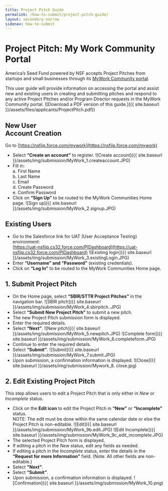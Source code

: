 ```yaml
---
title: Project Pitch Guide
permalink: /how-to-submit/project-pitch-guide/
layout: secondary-narrow
sidenav: how-to-submit
---
```

# Project Pitch: My Work Community Portal

America’s Seed Fund powered by NSF accepts Project Pitches from startups and small businesses through its [MyWork Community portal](https://nsfiip.force.com/mywork). 

This user guide will provide information on accessing the portal and assist new and existing users in creating and submitting pitches and respond to any active Project Pitches and/or Program Director requests in the MyWork Community portal. ([Download a PDF version of this guide.]({{ site.baseurl }}/assets/files/applicants/ProjectPitch.pdf))


## New User<br>Account Creation
Go to [https://nsfiip.force.com/mywork](https://nsfiip.force.com/mywork)
  - Select <strong>“Create an account”</strong> to register.
  ![Create account]({{ site.baseurl }}/assets/img/submission/MyWork_1.createaccount.JPG)
  - Fill in:<br>a. First Name<br>b.	Last Name<br>c.	Email<br>d.	Create Password<br>e.	Confirm Password
  - Click on <strong>“Sign Up”</strong> to be routed to the MyWork Communities Home page.
  ![Sign up]({{ site.baseurl }}/assets/img/submission/MyWork_2.signup.JPG)
  
## Existing Users
  - Go to the Salesforce link for UAT (User Acceptance Testing) environment:<br>[https://uat-nsfiip.cs32.force.com/PIDashboard](https://uat-nsfiip.cs32.force.com/PIDashboard)
  ![Existing login]({{ site.baseurl }}/assets/img/submission/MyWork_3.existingLogin.JPG)
  - Enter <strong>“Username” and “Password”</strong> (existing credentials).
  - Click on <strong>“Log In”</strong> to be routed to the MyWork Communities Home page.

## 1. Submit Project Pitch
  - On the Home page, select <strong>“SBIR/STTR Project Pitches”</strong> in the navigation bar.
  ![SBIR pitch]({{ site.baseurl }}/assets/img/submission/MyWork_4.sbirpitch..JPG)
  - Select <strong>“Submit New Project Pitch”</strong> to submit a new pitch.
  - The new Project Pitch submission form is displayed.
  - Enter the required details.
  - Select <strong>“Next”</strong>.
  ![New pitch]({{ site.baseurl }}/assets/img/submission/MyWork_5.newpitch.JPG)
  ![Complete form]({{ site.baseurl }}/assets/img/submission/MyWork_6.completeform.JPG)
  - Continue to enter the required details.
  - Select <strong>“Submit”</strong>.
  ![Submit]({{ site.baseurl }}/assets/img/submission/MyWork_7.submit.JPG)
  - Upon submission, a confirmation information is displayed.
  ![Close]({{ site.baseurl }}/assets/img/submission/Mywork_8. close.jpg)  

## 2. Edit Existing Project Pitch
  This step allows users to edit a Project Pitch that is only either in <em>New</em> or <em>Incomplete</em> status. 
  - Click on the <strong>Edit icon</strong> to edit the Project Pitch in <strong>“New”</strong> or <strong>“Incomplete”</strong> status.<br>NOTE: The edit must be done within the same calendar date or else the Project Pitch is non-editable.
  ![Edit]({{ site.baseurl }}/assets/img/submission/MyWork_9b.edit.JPG)
  ![Edit Incomplete]({{ site.baseurl }}/assets/img/submission/MyWork_9c_edit_incomplete.JPG)
  - The selected Project Pitch form is displayed.
  - If editing a pitch in the <em>New</em> status, edit any fields as needed.
  - If editing a pitch in the <em>Incomplete</em> status, enter the details in the <strong>“Request for more Information”</strong> field. (Note: All other fields are non-editable.)
  - Select <strong>"Next"</strong>.
  - Select <strong>“Submit”</strong>.
  - Upon submission, a confirmation information is displayed.
  ![Confirmation]({{ site.baseurl }}/assets/img/submission/MyWork_10.png)
  
  
